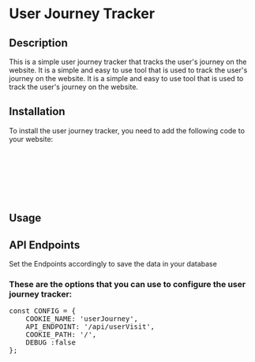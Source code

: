 <h1>User Journey Tracker</h1>

<h2>Description</h2>

<p>This is a simple user journey tracker that tracks the user's journey on the website. It is a simple and easy to use tool that is used to track the user's journey on the website. It is a simple and easy to use tool that is used to track the user's journey on the website.</p>

<h2>Installation</h2>

<p>To install the user journey tracker, you need to add the following code to your website:</p>

<pre>


<script src="https://cdn.jsdelivr.net/gh/jpgroup600/journeyTracker@1.0.0/userJourneyTracker.min.js"></script>
<script>
    const tracker = UserJourneyTracker.init({
        API_ENDPOINT: '/api/tracking',
        DEBUG: true
    });
</script>
</pre>

<h2>Usage</h2>
<h2>API Endpoints</h2>
<p>Set the Endpoints accordingly to save the data in your database</p>


<h3>These are the options that you can use to configure the user journey tracker:</h3>
<pre>
const CONFIG = {
    COOKIE_NAME: 'userJourney',
    API_ENDPOINT: '/api/userVisit',
    COOKIE_PATH: '/',
    DEBUG :false
};
</pre>



<pre>

